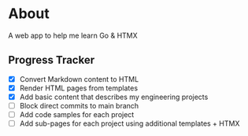 # About
A web app to help me learn Go & HTMX

## Progress Tracker
- [X] Convert Markdown content to HTML
- [X] Render HTML pages from templates
- [X] Add basic content that describes my engineering projects
- [ ] Block direct commits to main branch
- [ ] Add code samples for each project
- [ ] Add sub-pages for each project using additional templates + HTMX